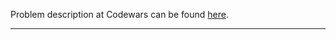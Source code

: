 Problem description at Codewars can be found
[here](https://www.codewars.com/kata/55a5bfaa756cfede78000026/train/python).

-------------


